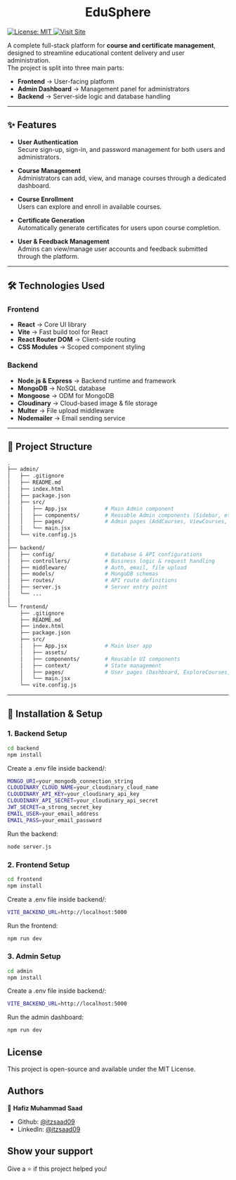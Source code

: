 <h1 align="center">EduSphere</h1>

<p>
  <a href="LICENSE.md" target="_blank">
    <img alt="License: MIT" src="https://img.shields.io/badge/License-MIT-yellow.svg" />
  </a>
  <a href="https://tech-store-project-frontend.vercel.app/" target="_blank">
    <img alt="Visit Site" src="https://img.shields.io/badge/Visit-Store-058ad2" />
  </a>
</p>

A complete full-stack platform for **course and certificate management**, designed to streamline educational content delivery and user administration.  
The project is split into three main parts:  
- **Frontend** → User-facing platform  
- **Admin Dashboard** → Management panel for administrators  
- **Backend** → Server-side logic and database handling

---

## ✨ Features

- **User Authentication**  
  Secure sign-up, sign-in, and password management for both users and administrators.

- **Course Management**  
  Administrators can add, view, and manage courses through a dedicated dashboard.

- **Course Enrollment**  
  Users can explore and enroll in available courses.

- **Certificate Generation**  
  Automatically generate certificates for users upon course completion.

- **User & Feedback Management**  
  Admins can view/manage user accounts and feedback submitted through the platform.

---

## 🛠️ Technologies Used

### Frontend
- **React** → Core UI library  
- **Vite** → Fast build tool for React  
- **React Router DOM** → Client-side routing  
- **CSS Modules** → Scoped component styling  

### Backend
- **Node.js & Express** → Backend runtime and framework  
- **MongoDB** → NoSQL database  
- **Mongoose** → ODM for MongoDB  
- **Cloudinary** → Cloud-based image & file storage  
- **Multer** → File upload middleware  
- **Nodemailer** → Email sending service  

---

## 📂 Project Structure

```bash
.
├── admin/
│   ├── .gitignore
│   ├── README.md
│   ├── index.html
│   ├── package.json
│   ├── src/
│   │   ├── App.jsx            # Main Admin component
│   │   ├── components/        # Reusable Admin components (Sidebar, etc.)
│   │   ├── pages/             # Admin pages (AddCourses, ViewCourses, etc.)
│   │   └── main.jsx
│   └── vite.config.js
│
├── backend/
│   ├── config/                # Database & API configurations
│   ├── controllers/           # Business logic & request handling
│   ├── middleware/            # Auth, email, file upload
│   ├── models/                # MongoDB schemas
│   ├── routes/                # API route definitions
│   ├── server.js              # Server entry point
│   └── ...
│
└── frontend/
    ├── .gitignore
    ├── README.md
    ├── index.html
    ├── package.json
    ├── src/
    │   ├── App.jsx            # Main User app
    │   ├── assets/
    │   ├── components/        # Reusable UI components
    │   ├── context/           # State management
    │   ├── pages/             # User pages (Dashboard, ExploreCourses, etc.)
    │   └── main.jsx
    └── vite.config.js

```
---

## 🚀 Installation & Setup

### 1. Backend Setup
``` bash
cd backend
npm install
```

Create a .env file inside backend/:
``` bash
MONGO_URI=your_mongodb_connection_string
CLOUDINARY_CLOUD_NAME=your_cloudinary_cloud_name
CLOUDINARY_API_KEY=your_cloudinary_api_key
CLOUDINARY_API_SECRET=your_cloudinary_api_secret
JWT_SECRET=a_strong_secret_key
EMAIL_USER=your_email_address
EMAIL_PASS=your_email_password
```

Run the backend:
``` bash
node server.js
```

### 2. Frontend Setup
``` bash
cd frontend
npm install
```

Create a .env file inside backend/:
``` bash
VITE_BACKEND_URL=http://localhost:5000
```

Run the frontend:
``` bash
npm run dev
```

### 3. Admin Setup
``` bash
cd admin
npm install
```

Create a .env file inside backend/:
``` bash
VITE_BACKEND_URL=http://localhost:5000
```

Run the admin dashboard:
``` bash
npm run dev
```

## License
This project is open-source and available under the MIT License.

## Authors

👤 **Hafiz Muhammad Saad**

* Github: [@itzsaad09](https://github.com/itzsaad09)
* LinkedIn: [@itzsaad09](https://linkedin.com/in/itzsaad09)

## Show your support

Give a ⭐️ if this project helped you!
